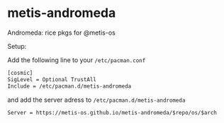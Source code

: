 # metis-andromeda
Andromeda: rice pkgs for @metis-os


Setup:

Add the following line to your `/etc/pacman.conf`
```bash
[cosmic]
SigLevel = Optional TrustAll
Include = /etc/pacman.d/metis-andromeda
```
and add the server adress to `/etc/pacman.d/metis-andromeda`

```
Server = https://metis-os.github.io/metis-andromeda/$repo/os/$arch
```
